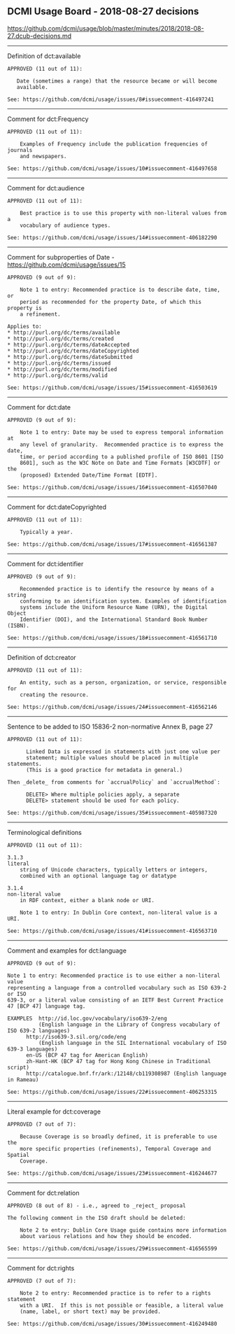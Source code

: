 ## DCMI Usage Board - 2018-08-27 decisions

https://github.com/dcmi/usage/blob/master/minutes/2018/2018-08-27.dcub-decisions.md

----------------------------------------------------------------------
Definition of dct:available

    APPROVED (11 out of 11): 

       Date (sometimes a range) that the resource became or will become
       available.

    See: https://github.com/dcmi/usage/issues/8#issuecomment-416497241

----------------------------------------------------------------------
Comment for dct:Frequency

    APPROVED (11 out of 11): 

        Examples of Frequency include the publication frequencies of journals
        and newspapers.

    See: https://github.com/dcmi/usage/issues/10#issuecomment-416497658

----------------------------------------------------------------------
Comment for dct:audience

    APPROVED (11 out of 11): 

        Best practice is to use this property with non-literal values from a
        vocabulary of audience types.

    See: https://github.com/dcmi/usage/issues/14#issuecomment-406182290

----------------------------------------------------------------------
Comment for subproperties of Date - https://github.com/dcmi/usage/issues/15

    APPROVED (9 out of 9): 

        Note 1 to entry: Recommended practice is to describe date, time, or
        period as recommended for the property Date, of which this property is
        a refinement.

    Applies to:
    * http://purl.org/dc/terms/available
    * http://purl.org/dc/terms/created
    * http://purl.org/dc/terms/dateAccepted
    * http://purl.org/dc/terms/dateCopyrighted
    * http://purl.org/dc/terms/dateSubmitted
    * http://purl.org/dc/terms/issued
    * http://purl.org/dc/terms/modified
    * http://purl.org/dc/terms/valid

    See: https://github.com/dcmi/usage/issues/15#issuecomment-416503619

----------------------------------------------------------------------
Comment for dct:date

    APPROVED (9 out of 9): 

        Note 1 to entry: Date may be used to express temporal information at
        any level of granularity.  Recommended practice is to express the date,
        time, or period according to a published profile of ISO 8601 [ISO
        8601], such as the W3C Note on Date and Time Formats [W3CDTF] or the
        (proposed) Extended Date/Time Format [EDTF].

    See: https://github.com/dcmi/usage/issues/16#issuecomment-416507040

----------------------------------------------------------------------
Comment for dct:dateCopyrighted

    APPROVED (11 out of 11): 

        Typically a year.

    See: https://github.com/dcmi/usage/issues/17#issuecomment-416561387

----------------------------------------------------------------------
Comment for dct:identifier

    APPROVED (9 out of 9): 

        Recommended practice is to identify the resource by means of a string
        conforming to an identification system. Examples of identification
        systems include the Uniform Resource Name (URN), the Digital Object
        Identifier (DOI), and the International Standard Book Number (ISBN).

    See: https://github.com/dcmi/usage/issues/18#issuecomment-416561710

----------------------------------------------------------------------
Definition of dct:creator

    APPROVED (11 out of 11): 

        An entity, such as a person, organization, or service, responsible for
        creating the resource.

    See: https://github.com/dcmi/usage/issues/24#issuecomment-416562146

----------------------------------------------------------------------
Sentence to be added to ISO 15836-2 non-normative Annex B, page 27 

    APPROVED (11 out of 11): 

          Linked Data is expressed in statements with just one value per
          statement; multiple values should be placed in multiple statements.
          (This is a good practice for metadata in general.)

    Then _delete_ from comments for `accrualPolicy` and `accrualMethod`:
    
          DELETE> Where multiple policies apply, a separate
          DELETE> statement should be used for each policy.

    See: https://github.com/dcmi/usage/issues/35#issuecomment-405987320

----------------------------------------------------------------------
Terminological definitions

    APPROVED (11 out of 11): 

    3.1.3
    literal
        string of Unicode characters, typically letters or integers,
        combined with an optional language tag or datatype

    3.1.4
    non-literal value
        in RDF context, either a blank node or URI.

        Note 1 to entry: In Dublin Core context, non-literal value is a URI.

    See: https://github.com/dcmi/usage/issues/41#issuecomment-416563710

----------------------------------------------------------------------
Comment and examples for dct:language

    APPROVED (9 out of 9): 

    Note 1 to entry: Recommended practice is to use either a non-literal value
    representing a language from a controlled vocabulary such as ISO 639-2 or ISO
    639-3, or a literal value consisting of an IETF Best Current Practice
    47 [BCP 47] language tag.

    EXAMPLES  http://id.loc.gov/vocabulary/iso639-2/eng
              (English language in the Library of Congress vocabulary of ISO 639-2 languages)
	      http://iso639-3.sil.org/code/eng
              (English language in the SIL International vocabulary of ISO 639-3 languages)
	      en-US (BCP 47 tag for American English)
	      zh-Hant-HK (BCP 47 tag for Hong Kong Chinese in Traditional script)
	      http://catalogue.bnf.fr/ark:/12148/cb119308987 (English language in Rameau)

    See: https://github.com/dcmi/usage/issues/22#issuecomment-406253315

----------------------------------------------------------------------
Literal example for dct:coverage

    APPROVED (7 out of 7): 

        Because Coverage is so broadly defined, it is preferable to use the
        more specific properties (refinements), Temporal Coverage and Spatial
        Coverage.

    See: https://github.com/dcmi/usage/issues/23#issuecomment-416244677

----------------------------------------------------------------------
Comment for dct:relation

    APPROVED (8 out of 8) - i.e., agreed to _reject_ proposal

    The following comment in the ISO draft should be deleted:

        Note 2 to entry: Dublin Core Usage guide contains more information
        about various relations and how they should be encoded.

    See: https://github.com/dcmi/usage/issues/29#issuecomment-416565599

----------------------------------------------------------------------
Comment for dct:rights

    APPROVED (7 out of 7):

        Note 2 to entry: Recommended practice is to refer to a rights statement
        with a URI.  If this is not possible or feasible, a literal value
        (name, label, or short text) may be provided.

    See: https://github.com/dcmi/usage/issues/30#issuecomment-416249480

